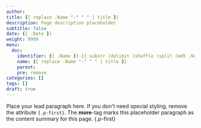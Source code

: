 ```yaml
---
author:
title: {{ replace .Name "-" " " | title }}
description: Page description placeholder
subtitle: false
date: {{ .Date }} 
weight: 9999
menu:
  doc:
    identifier: {{ .Name }}-{{ substr (delimit (shuffle (split (md5 .Name) "")) "") 0 8 }}
    name: {{ replace .Name "-" " " | title }}
    parent: 
    pre: remove
categories: []
tags: []
draft: true
---
```


Place your lead paragraph here. If you don't need special styling, remove the attribute `{.p-first}`. The **more**-tag marks this placeholder paragraph as the content summary for this page.
{.p-first} <!--more-->
